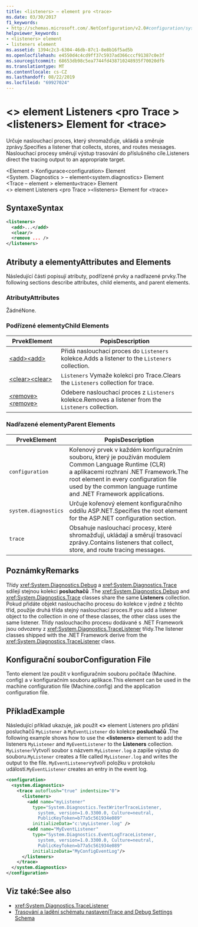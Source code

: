 ```yaml
---
title: <listeners> – element pro <trace>
ms.date: 03/30/2017
f1_keywords:
- http://schemas.microsoft.com/.NetConfiguration/v2.0#configuration/system.diagnostics/trace/listeners
helpviewer_keywords:
- <listeners> element
- listeners element
ms.assetid: 1394c2c3-6304-46db-87c1-8e8b16f5ad5b
ms.openlocfilehash: e4550d4c4cd9ff37c5937ad366cccf91387c0e3f
ms.sourcegitcommit: 68653db98c5ea7744fd438710248935f70020dfb
ms.translationtype: MT
ms.contentlocale: cs-CZ
ms.lasthandoff: 08/22/2019
ms.locfileid: "69927024"
---
```

# <a name="listeners-element-for-trace"></a><span data-ttu-id="8ea51-102">\<> element Listeners \<pro Trace ></span><span class="sxs-lookup"><span data-stu-id="8ea51-102">\<listeners> Element for \<trace></span></span>
<span data-ttu-id="8ea51-103">Určuje naslouchací proces, který shromažďuje, ukládá a směruje zprávy.</span><span class="sxs-lookup"><span data-stu-id="8ea51-103">Specifies a listener that collects, stores, and routes messages.</span></span> <span data-ttu-id="8ea51-104">Naslouchací procesy směrují výstup trasování do příslušného cíle.</span><span class="sxs-lookup"><span data-stu-id="8ea51-104">Listeners direct the tracing output to an appropriate target.</span></span>  
  
 <span data-ttu-id="8ea51-105">\<Element > Konfigurace</span><span class="sxs-lookup"><span data-stu-id="8ea51-105">\<configuration> Element</span></span>  
<span data-ttu-id="8ea51-106">\<System. Diagnostics > – element</span><span class="sxs-lookup"><span data-stu-id="8ea51-106">\<system.diagnostics> Element</span></span>  
<span data-ttu-id="8ea51-107">\<Trace – element > elementu</span><span class="sxs-lookup"><span data-stu-id="8ea51-107">\<trace> Element</span></span>  
<span data-ttu-id="8ea51-108">\<> element Listeners \<pro Trace ></span><span class="sxs-lookup"><span data-stu-id="8ea51-108">\<listeners> Element for \<trace></span></span>  
  
## <a name="syntax"></a><span data-ttu-id="8ea51-109">Syntaxe</span><span class="sxs-lookup"><span data-stu-id="8ea51-109">Syntax</span></span>  
  
```xml  
<listeners>   
  <add>...</add>  
  <clear/>  
  <remove ... />  
</listeners>  
```  
  
## <a name="attributes-and-elements"></a><span data-ttu-id="8ea51-110">Atributy a elementy</span><span class="sxs-lookup"><span data-stu-id="8ea51-110">Attributes and Elements</span></span>  
 <span data-ttu-id="8ea51-111">Následující části popisují atributy, podřízené prvky a nadřazené prvky.</span><span class="sxs-lookup"><span data-stu-id="8ea51-111">The following sections describe attributes, child elements, and parent elements.</span></span>  
  
### <a name="attributes"></a><span data-ttu-id="8ea51-112">Atributy</span><span class="sxs-lookup"><span data-stu-id="8ea51-112">Attributes</span></span>  
 <span data-ttu-id="8ea51-113">Žádné</span><span class="sxs-lookup"><span data-stu-id="8ea51-113">None.</span></span>  
  
### <a name="child-elements"></a><span data-ttu-id="8ea51-114">Podřízené elementy</span><span class="sxs-lookup"><span data-stu-id="8ea51-114">Child Elements</span></span>  
  
|<span data-ttu-id="8ea51-115">Prvek</span><span class="sxs-lookup"><span data-stu-id="8ea51-115">Element</span></span>|<span data-ttu-id="8ea51-116">Popis</span><span class="sxs-lookup"><span data-stu-id="8ea51-116">Description</span></span>|  
|-------------|-----------------|  
|[<span data-ttu-id="8ea51-117">\<add></span><span class="sxs-lookup"><span data-stu-id="8ea51-117">\<add></span></span>](add-element-for-listeners-for-trace.md)|<span data-ttu-id="8ea51-118">Přidá naslouchací proces do `Listeners` kolekce.</span><span class="sxs-lookup"><span data-stu-id="8ea51-118">Adds a listener to the `Listeners` collection.</span></span>|  
|[<span data-ttu-id="8ea51-119">\<clear></span><span class="sxs-lookup"><span data-stu-id="8ea51-119">\<clear></span></span>](clear-element-for-listeners-for-trace.md)|<span data-ttu-id="8ea51-120">`Listeners` Vymaže kolekci pro Trace.</span><span class="sxs-lookup"><span data-stu-id="8ea51-120">Clears the `Listeners` collection for trace.</span></span>|  
|[<span data-ttu-id="8ea51-121">\<remove></span><span class="sxs-lookup"><span data-stu-id="8ea51-121">\<remove></span></span>](remove-element-for-listeners-for-trace.md)|<span data-ttu-id="8ea51-122">Odebere naslouchací proces z `Listeners` kolekce.</span><span class="sxs-lookup"><span data-stu-id="8ea51-122">Removes a listener from the `Listeners` collection.</span></span>|  
  
### <a name="parent-elements"></a><span data-ttu-id="8ea51-123">Nadřazené elementy</span><span class="sxs-lookup"><span data-stu-id="8ea51-123">Parent Elements</span></span>  
  
|<span data-ttu-id="8ea51-124">Prvek</span><span class="sxs-lookup"><span data-stu-id="8ea51-124">Element</span></span>|<span data-ttu-id="8ea51-125">Popis</span><span class="sxs-lookup"><span data-stu-id="8ea51-125">Description</span></span>|  
|-------------|-----------------|  
|`configuration`|<span data-ttu-id="8ea51-126">Kořenový prvek v každém konfiguračním souboru, který je používán modulem Common Language Runtime (CLR) a aplikacemi rozhraní .NET Framework.</span><span class="sxs-lookup"><span data-stu-id="8ea51-126">The root element in every configuration file used by the common language runtime and .NET Framework applications.</span></span>|  
|`system.diagnostics`|<span data-ttu-id="8ea51-127">Určuje kořenový element konfiguračního oddílu ASP.NET.</span><span class="sxs-lookup"><span data-stu-id="8ea51-127">Specifies the root element for the ASP.NET configuration section.</span></span>|  
|`trace`|<span data-ttu-id="8ea51-128">Obsahuje naslouchací procesy, které shromažďují, ukládají a směrují trasovací zprávy.</span><span class="sxs-lookup"><span data-stu-id="8ea51-128">Contains listeners that collect, store, and route tracing messages.</span></span>|  
  
## <a name="remarks"></a><span data-ttu-id="8ea51-129">Poznámky</span><span class="sxs-lookup"><span data-stu-id="8ea51-129">Remarks</span></span>  
 <span data-ttu-id="8ea51-130">Třídy <xref:System.Diagnostics.Debug> a <xref:System.Diagnostics.Trace> sdílejí stejnou kolekci **posluchačů** .</span><span class="sxs-lookup"><span data-stu-id="8ea51-130">The <xref:System.Diagnostics.Debug> and <xref:System.Diagnostics.Trace> classes share the same **Listeners** collection.</span></span> <span data-ttu-id="8ea51-131">Pokud přidáte objekt naslouchacího procesu do kolekce v jedné z těchto tříd, použije druhá třída stejný naslouchací proces.</span><span class="sxs-lookup"><span data-stu-id="8ea51-131">If you add a listener object to the collection in one of these classes, the other class uses the same listener.</span></span> <span data-ttu-id="8ea51-132">Třídy naslouchacího procesu dodávané s .NET Framework jsou odvozeny z <xref:System.Diagnostics.TraceListener> třídy.</span><span class="sxs-lookup"><span data-stu-id="8ea51-132">The listener classes shipped with the .NET Framework derive from the <xref:System.Diagnostics.TraceListener> class.</span></span>  
  
## <a name="configuration-file"></a><span data-ttu-id="8ea51-133">Konfigurační soubor</span><span class="sxs-lookup"><span data-stu-id="8ea51-133">Configuration File</span></span>  
 <span data-ttu-id="8ea51-134">Tento element lze použít v konfiguračním souboru počítače (Machine. config) a v konfiguračním souboru aplikace.</span><span class="sxs-lookup"><span data-stu-id="8ea51-134">This element can be used in the machine configuration file (Machine.config) and the application configuration file.</span></span>  
  
## <a name="example"></a><span data-ttu-id="8ea51-135">Příklad</span><span class="sxs-lookup"><span data-stu-id="8ea51-135">Example</span></span>  
 <span data-ttu-id="8ea51-136">Následující příklad ukazuje, jak použít  **\<>** element Listeners pro přidání posluchačů `MyListener` a `MyEventListener` do kolekce **posluchačů** .</span><span class="sxs-lookup"><span data-stu-id="8ea51-136">The following example shows how to use the **\<listeners>** element to add the listeners `MyListener` and `MyEventListener` to the **Listeners** collection.</span></span> <span data-ttu-id="8ea51-137">`MyListener`Vytvoří soubor s názvem `MyListener.log` a zapíše výstup do souboru.</span><span class="sxs-lookup"><span data-stu-id="8ea51-137">`MyListener` creates a file called `MyListener.log` and writes the output to the file.</span></span> <span data-ttu-id="8ea51-138">`MyEventListener`vytvoří položku v protokolu událostí.</span><span class="sxs-lookup"><span data-stu-id="8ea51-138">`MyEventListener` creates an entry in the event log.</span></span>  
  
```xml  
<configuration>  
  <system.diagnostics>  
    <trace autoflush="true" indentsize="0">  
      <listeners>  
        <add name="myListener"   
          type="System.Diagnostics.TextWriterTraceListener,   
            system, version=1.0.3300.0, Culture=neutral,   
            PublicKeyToken=b77a5c561934e089"   
          initializeData="c:\myListener.log" />  
        <add name="MyEventListener"  
          type="System.Diagnostics.EventLogTraceListener,   
            system, version=1.0.3300.0, Culture=neutral,   
            PublicKeyToken=b77a5c561934e089"  
          initializeData="MyConfigEventLog"/>  
      </listeners>  
    </trace>  
  </system.diagnostics>  
</configuration>  
```  
  
## <a name="see-also"></a><span data-ttu-id="8ea51-139">Viz také:</span><span class="sxs-lookup"><span data-stu-id="8ea51-139">See also</span></span>

- <xref:System.Diagnostics.TraceListener>
- [<span data-ttu-id="8ea51-140">Trasování a ladění schématu nastavení</span><span class="sxs-lookup"><span data-stu-id="8ea51-140">Trace and Debug Settings Schema</span></span>](index.md)

